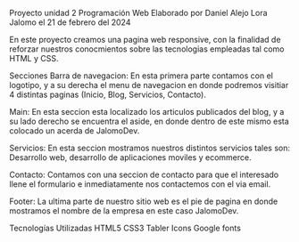 Proyecto unidad 2 Programación Web 
Elaborado por Daniel Alejo Lora Jalomo el 21 de febrero del 2024

En este proyecto creamos una pagina web responsive, con la finalidad de reforzar nuestros conocmientos sobre las tecnologias empleadas tal como HTML y CSS.

Secciones Barra de navegacion: En esta primera parte contamos con el logotipo, y a su derecha el menu de navegacion en donde podremos visitiar 4 distintas paginas (Inicio, Blog, Servicios, Contacto).

Main: En esta seccion esta localizado los articulos publicados del blog, y a su lado derecho se encuentra el aside, en donde dentro de este mismo esta colocado un acerda de JalomoDev.

Servicios: En esta seccion mostramos nuestros distintos servicios tales son: Desarrollo web, desarrollo de aplicaciones moviles y ecommerce.

Contacto: Contamos con una seccion de contacto para que el interesado llene el formulario e inmediatamente nos contactemos con el via email.

Footer: La ultima parte de nuestro sitio web es el pie de pagina en donde mostramos el nombre de la empresa en este caso JalomoDev. 

Tecnologías Utilizadas
HTML5
CSS3
Tabler Icons
Google fonts

